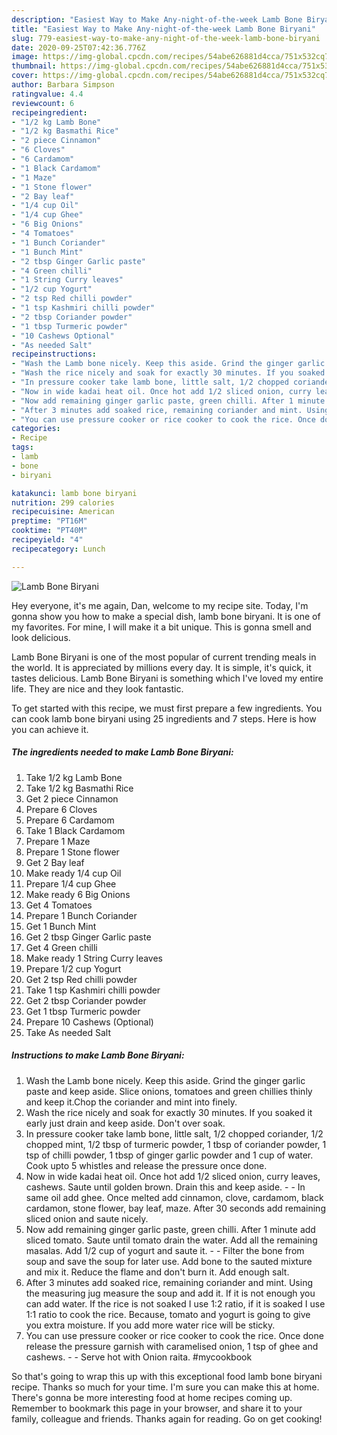 ```yaml
---
description: "Easiest Way to Make Any-night-of-the-week Lamb Bone Biryani"
title: "Easiest Way to Make Any-night-of-the-week Lamb Bone Biryani"
slug: 779-easiest-way-to-make-any-night-of-the-week-lamb-bone-biryani
date: 2020-09-25T07:42:36.776Z
image: https://img-global.cpcdn.com/recipes/54abe626881d4cca/751x532cq70/lamb-bone-biryani-recipe-main-photo.jpg
thumbnail: https://img-global.cpcdn.com/recipes/54abe626881d4cca/751x532cq70/lamb-bone-biryani-recipe-main-photo.jpg
cover: https://img-global.cpcdn.com/recipes/54abe626881d4cca/751x532cq70/lamb-bone-biryani-recipe-main-photo.jpg
author: Barbara Simpson
ratingvalue: 4.4
reviewcount: 6
recipeingredient:
- "1/2 kg Lamb Bone"
- "1/2 kg Basmathi Rice"
- "2 piece Cinnamon"
- "6 Cloves"
- "6 Cardamom"
- "1 Black Cardamom"
- "1 Maze"
- "1 Stone flower"
- "2 Bay leaf"
- "1/4 cup Oil"
- "1/4 cup Ghee"
- "6 Big Onions"
- "4 Tomatoes"
- "1 Bunch Coriander"
- "1 Bunch Mint"
- "2 tbsp Ginger Garlic paste"
- "4 Green chilli"
- "1 String Curry leaves"
- "1/2 cup Yogurt"
- "2 tsp Red chilli powder"
- "1 tsp Kashmiri chilli powder"
- "2 tbsp Coriander powder"
- "1 tbsp Turmeric powder"
- "10 Cashews Optional"
- "As needed Salt"
recipeinstructions:
- "Wash the Lamb bone nicely. Keep this aside. Grind the ginger garlic paste and keep aside. Slice onions, tomatoes and green chillies thinly and keep it.Chop the coriander and mint into finely."
- "Wash the rice nicely and soak for exactly 30 minutes. If you soaked it early just drain and keep aside. Don&#39;t over soak."
- "In pressure cooker take lamb bone, little salt, 1/2 chopped coriander, 1/2 chopped mint, 1/2 tbsp of turmeric powder, 1 tbsp of coriander powder, 1 tsp of chilli powder, 1 tbsp of ginger garlic powder and 1 cup of water. Cook upto 5 whistles and release the pressure once done."
- "Now in wide kadai heat oil. Once hot add 1/2 sliced onion, curry leaves, cashews. Saute until golden brown. Drain this and keep aside.  In same oil add ghee. Once melted add cinnamon, clove, cardamom, black cardamon, stone flower, bay leaf, maze. After 30 seconds add remaining sliced onion and saute nicely."
- "Now add remaining ginger garlic paste, green chilli. After 1 minute add sliced tomato. Saute until tomato drain the water. Add all the remaining masalas. Add 1/2 cup of yogurt and saute it.  Filter the bone from soup and save the soup for later use. Add bone to the sauted mixture and mix it. Reduce the flame and don&#39;t burn it. Add enough salt."
- "After 3 minutes add soaked rice, remaining coriander and mint. Using the measuring jug measure the soup and add it. If it is not enough you can add water. If the rice is not soaked I use 1:2 ratio, if it is soaked I use 1:1 ratio to cook the rice. Because, tomato and yogurt is going to give you extra moisture. If you add more water rice will be sticky."
- "You can use pressure cooker or rice cooker to cook the rice. Once done release the pressure garnish with caramelised onion, 1 tsp of ghee and cashews.   Serve hot with Onion raita. #mycookbook"
categories:
- Recipe
tags:
- lamb
- bone
- biryani

katakunci: lamb bone biryani 
nutrition: 299 calories
recipecuisine: American
preptime: "PT16M"
cooktime: "PT40M"
recipeyield: "4"
recipecategory: Lunch

---
```



![Lamb Bone Biryani](https://img-global.cpcdn.com/recipes/54abe626881d4cca/751x532cq70/lamb-bone-biryani-recipe-main-photo.jpg)

Hey everyone, it's me again, Dan, welcome to my recipe site. Today, I'm gonna show you how to make a special dish, lamb bone biryani. It is one of my favorites. For mine, I will make it a bit unique. This is gonna smell and look delicious.

Lamb Bone Biryani is one of the most popular of current trending meals in the world. It is appreciated by millions every day. It is simple, it's quick, it tastes delicious. Lamb Bone Biryani is something which I've loved my entire life. They are nice and they look fantastic.




To get started with this recipe, we must first prepare a few ingredients. You can cook lamb bone biryani using 25 ingredients and 7 steps. Here is how you can achieve it.

<!--inarticleads1-->

##### The ingredients needed to make Lamb Bone Biryani:

1. Take 1/2 kg Lamb Bone
1. Take 1/2 kg Basmathi Rice
1. Get 2 piece Cinnamon
1. Prepare 6 Cloves
1. Prepare 6 Cardamom
1. Take 1 Black Cardamom
1. Prepare 1 Maze
1. Prepare 1 Stone flower
1. Get 2 Bay leaf
1. Make ready 1/4 cup Oil
1. Prepare 1/4 cup Ghee
1. Make ready 6 Big Onions
1. Get 4 Tomatoes
1. Prepare 1 Bunch Coriander
1. Get 1 Bunch Mint
1. Get 2 tbsp Ginger Garlic paste
1. Get 4 Green chilli
1. Make ready 1 String Curry leaves
1. Prepare 1/2 cup Yogurt
1. Get 2 tsp Red chilli powder
1. Take 1 tsp Kashmiri chilli powder
1. Get 2 tbsp Coriander powder
1. Get 1 tbsp Turmeric powder
1. Prepare 10 Cashews (Optional)
1. Take As needed Salt




<!--inarticleads2-->

##### Instructions to make Lamb Bone Biryani:

1. Wash the Lamb bone nicely. Keep this aside. Grind the ginger garlic paste and keep aside. Slice onions, tomatoes and green chillies thinly and keep it.Chop the coriander and mint into finely.
1. Wash the rice nicely and soak for exactly 30 minutes. If you soaked it early just drain and keep aside. Don&#39;t over soak.
1. In pressure cooker take lamb bone, little salt, 1/2 chopped coriander, 1/2 chopped mint, 1/2 tbsp of turmeric powder, 1 tbsp of coriander powder, 1 tsp of chilli powder, 1 tbsp of ginger garlic powder and 1 cup of water. Cook upto 5 whistles and release the pressure once done.
1. Now in wide kadai heat oil. Once hot add 1/2 sliced onion, curry leaves, cashews. Saute until golden brown. Drain this and keep aside. -  - In same oil add ghee. Once melted add cinnamon, clove, cardamom, black cardamon, stone flower, bay leaf, maze. After 30 seconds add remaining sliced onion and saute nicely.
1. Now add remaining ginger garlic paste, green chilli. After 1 minute add sliced tomato. Saute until tomato drain the water. Add all the remaining masalas. Add 1/2 cup of yogurt and saute it. -  - Filter the bone from soup and save the soup for later use. Add bone to the sauted mixture and mix it. Reduce the flame and don&#39;t burn it. Add enough salt.
1. After 3 minutes add soaked rice, remaining coriander and mint. Using the measuring jug measure the soup and add it. If it is not enough you can add water. If the rice is not soaked I use 1:2 ratio, if it is soaked I use 1:1 ratio to cook the rice. Because, tomato and yogurt is going to give you extra moisture. If you add more water rice will be sticky.
1. You can use pressure cooker or rice cooker to cook the rice. Once done release the pressure garnish with caramelised onion, 1 tsp of ghee and cashews.  -  - Serve hot with Onion raita. #mycookbook




So that's going to wrap this up with this exceptional food lamb bone biryani recipe. Thanks so much for your time. I'm sure you can make this at home. There's gonna be more interesting food at home recipes coming up. Remember to bookmark this page in your browser, and share it to your family, colleague and friends. Thanks again for reading. Go on get cooking!
